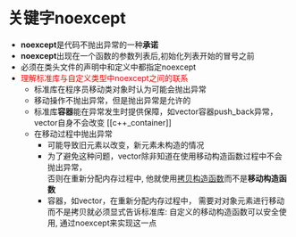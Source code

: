 # 关键字noexcept

- **noexcept**是代码不抛出异常的一种**承诺**
- **noexcept**出现在一个函数的参数列表后,初始化列表开始的冒号之前
- 必须在类头文件的声明中和定义中都指定noexcept
- <font color="red">理解标准库与自定义类型中noexcept之间的联系</font>
  - 标准库在程序员移动类对象时认为可能会抛出异常
  - 移动操作不抛出异常，但是抛出异常是允许的
  - 标准库**容器**能在异常发生时提供保障，如vector容器push_back异常，vector自身不会改变
    [[c++_container]]
  - 在移动过程中抛出异常
    - 可能导致旧元素以改变，新元素未构造的情况
    - 为了避免这种问题，vector除非知道在使用移动构造函数过程中不会抛出异常，  
      否则在重新分配内存过程中, 他就使用[拷贝构造函数](c++_Copy_Constructor.md)而不是**移动构造函数**
    - 容器，如vector，在重新分配内存过程中，
      需要对对象元素进行移动而不是拷贝就必须显式告诉标准库: 
      自定义的移动构造函数可以安全使用, 通过noexcept来实现这一点